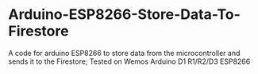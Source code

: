 # Arduino-ESP8266-Store-Data-To-Firestore
A code for arduino ESP8266 to store data from the microcontroller and sends it to the Firestore; Tested on Wemos Arduino D1 R1/R2/D3 ESP8266 
